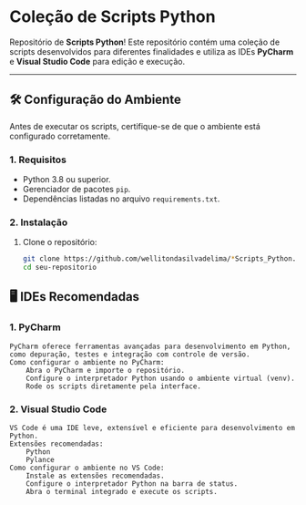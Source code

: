 # Coleção de Scripts Python

Repositório de **Scripts Python**! Este repositório contém uma coleção de scripts desenvolvidos para diferentes finalidades e utiliza as IDEs **PyCharm** e **Visual Studio Code** para edição e execução.

---

## 🛠️ Configuração do Ambiente

Antes de executar os scripts, certifique-se de que o ambiente está configurado corretamente.

### **1. Requisitos**
- Python 3.8 ou superior.
- Gerenciador de pacotes `pip`.
- Dependências listadas no arquivo `requirements.txt`.

### **2. Instalação**
1. Clone o repositório:
   ```bash
   git clone https://github.com/wellitondasilvadelima/*Scripts_Python.git
   cd seu-repositorio
   
## 🖥️ IDEs Recomendadas
### 1. PyCharm

    PyCharm oferece ferramentas avançadas para desenvolvimento em Python, como depuração, testes e integração com controle de versão.
    Como configurar o ambiente no PyCharm:
        Abra o PyCharm e importe o repositório.
        Configure o interpretador Python usando o ambiente virtual (venv).
        Rode os scripts diretamente pela interface.
        
### 2. Visual Studio Code

    VS Code é uma IDE leve, extensível e eficiente para desenvolvimento em Python.
    Extensões recomendadas:
        Python
        Pylance
    Como configurar o ambiente no VS Code:
        Instale as extensões recomendadas.
        Configure o interpretador Python na barra de status.
        Abra o terminal integrado e execute os scripts.

